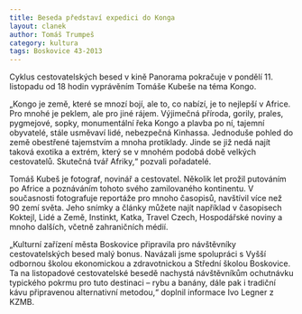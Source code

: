 ```yaml
---
title: Beseda představí expedici do Konga
layout: clanek
author: Tomáš Trumpeš
category: kultura
tags: Boskovice 43-2013
---
```


Cyklus cestovatelských besed v kině Panorama pokračuje v pondělí 11. listopadu od 18 hodin vyprávěním Tomáše Kubeše na téma Kongo.

„Kongo je země, které se mnozí bojí, ale to, co nabízí, je to nejlepší v Africe. Pro mnohé je peklem, ale pro jiné rájem. Výjimečná příroda, gorily, prales, pygmejové, sopky, monumentální řeka Kongo a plavba po ní, tajemní obyvatelé, stále usměvaví lidé, nebezpečná Kinhassa. Jednoduše pohled do země obestřené tajemstvím a mnoha protiklady. Jinde se již nedá najít taková exotika a extrém, který se v mnohém podobá době velkých cestovatelů. Skutečná tvář Afriky,“ pozvali pořadatelé. 

Tomáš Kubeš je fotograf, novinář a cestovatel. Několik let prožil putováním po Africe a poznáváním tohoto svého zamilovaného kontinentu. V současnosti fotografuje reportáže pro mnoho časopisů, navštívil více než 90 zemí světa. Jeho snímky a články můžete najít například v časopisech Koktejl, Lidé a Země, Instinkt, Katka, Travel Czech, Hospodářské noviny a mnoho dalších, včetně zahraničních médií. 

„Kulturní zařízení města Boskovice připravila pro návštěvníky cestovatelských besed malý bonus. Navázali jsme spolupráci s Vyšší odbornou školou ekonomickou a zdravotnickou a Střední školou Boskovice. Ta na listopadové cestovatelské besedě nachystá návštěvníkům ochutnávku typického pokrmu pro tuto destinaci – rybu a banány, dále pak i tradiční kávu připravenou alternativní metodou,“ doplnil informace Ivo Legner z KZMB.